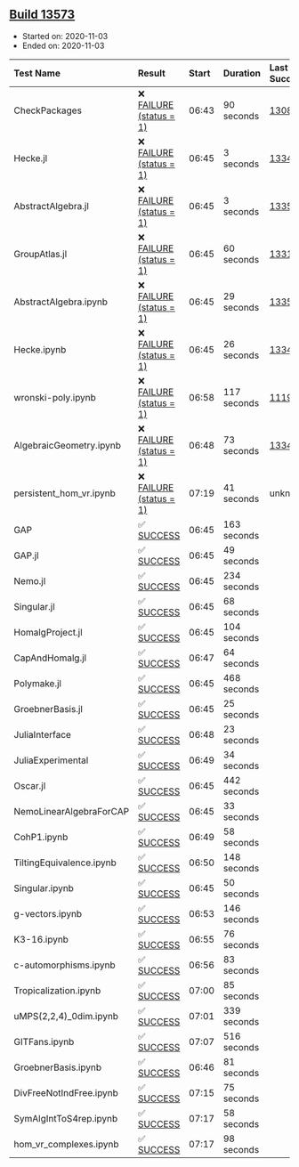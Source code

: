 ## [Build 13573](https://oscarci.mathematik.uni-kl.de/job/oscar/13573/)

* Started on: 2020-11-03
* Ended on: 2020-11-03

| Test Name    | Result | Start | Duration | Last Success | First Failure |
|:-------------|:-------|:------|:---------|:-------------|:--------------|
| CheckPackages | ❌ [FAILURE (status = 1)](https://oscarci.mathematik.uni-kl.de/job/oscar/13573/artifact/logs/build-13573/CheckPackages.log) | 06:43 | 90 seconds | [13085](https://oscarci.mathematik.uni-kl.de/job/oscar/13085/) | [13086](https://oscarci.mathematik.uni-kl.de/job/oscar/13086/) |
| Hecke.jl | ❌ [FAILURE (status = 1)](https://oscarci.mathematik.uni-kl.de/job/oscar/13573/artifact/logs/build-13573/Hecke.jl.log) | 06:45 | 3 seconds | [13341](https://oscarci.mathematik.uni-kl.de/job/oscar/13341/) | [13342](https://oscarci.mathematik.uni-kl.de/job/oscar/13342/) |
| AbstractAlgebra.jl | ❌ [FAILURE (status = 1)](https://oscarci.mathematik.uni-kl.de/job/oscar/13573/artifact/logs/build-13573/AbstractAlgebra.jl.log) | 06:45 | 3 seconds | [13355](https://oscarci.mathematik.uni-kl.de/job/oscar/13355/) | [13356](https://oscarci.mathematik.uni-kl.de/job/oscar/13356/) |
| GroupAtlas.jl | ❌ [FAILURE (status = 1)](https://oscarci.mathematik.uni-kl.de/job/oscar/13573/artifact/logs/build-13573/GroupAtlas.jl.log) | 06:45 | 60 seconds | [13311](https://oscarci.mathematik.uni-kl.de/job/oscar/13311/) | [13312](https://oscarci.mathematik.uni-kl.de/job/oscar/13312/) |
| AbstractAlgebra.ipynb | ❌ [FAILURE (status = 1)](https://oscarci.mathematik.uni-kl.de/job/oscar/13573/artifact/logs/build-13573/AbstractAlgebra.ipynb.log) | 06:45 | 29 seconds | [13355](https://oscarci.mathematik.uni-kl.de/job/oscar/13355/) | [13356](https://oscarci.mathematik.uni-kl.de/job/oscar/13356/) |
| Hecke.ipynb | ❌ [FAILURE (status = 1)](https://oscarci.mathematik.uni-kl.de/job/oscar/13573/artifact/logs/build-13573/Hecke.ipynb.log) | 06:45 | 26 seconds | [13341](https://oscarci.mathematik.uni-kl.de/job/oscar/13341/) | [13342](https://oscarci.mathematik.uni-kl.de/job/oscar/13342/) |
| wronski-poly.ipynb | ❌ [FAILURE (status = 1)](https://oscarci.mathematik.uni-kl.de/job/oscar/13573/artifact/logs/build-13573/wronski-poly.ipynb.log) | 06:58 | 117 seconds | [11192](https://oscarci.mathematik.uni-kl.de/job/oscar/11192/) | [11193](https://oscarci.mathematik.uni-kl.de/job/oscar/11193/) |
| AlgebraicGeometry.ipynb | ❌ [FAILURE (status = 1)](https://oscarci.mathematik.uni-kl.de/job/oscar/13573/artifact/logs/build-13573/AlgebraicGeometry.ipynb.log) | 06:48 | 73 seconds | [13341](https://oscarci.mathematik.uni-kl.de/job/oscar/13341/) | [13342](https://oscarci.mathematik.uni-kl.de/job/oscar/13342/) |
| persistent_hom_vr.ipynb | ❌ [FAILURE (status = 1)](https://oscarci.mathematik.uni-kl.de/job/oscar/13573/artifact/logs/build-13573/persistent_hom_vr.ipynb.log) | 07:19 | 41 seconds | unknown | unknown |
| GAP | ✅ [SUCCESS](https://oscarci.mathematik.uni-kl.de/job/oscar/13573/artifact/logs/build-13573/GAP.log) | 06:45 | 163 seconds |  |  |
| GAP.jl | ✅ [SUCCESS](https://oscarci.mathematik.uni-kl.de/job/oscar/13573/artifact/logs/build-13573/GAP.jl.log) | 06:45 | 49 seconds |  |  |
| Nemo.jl | ✅ [SUCCESS](https://oscarci.mathematik.uni-kl.de/job/oscar/13573/artifact/logs/build-13573/Nemo.jl.log) | 06:45 | 234 seconds |  |  |
| Singular.jl | ✅ [SUCCESS](https://oscarci.mathematik.uni-kl.de/job/oscar/13573/artifact/logs/build-13573/Singular.jl.log) | 06:45 | 68 seconds |  |  |
| HomalgProject.jl | ✅ [SUCCESS](https://oscarci.mathematik.uni-kl.de/job/oscar/13573/artifact/logs/build-13573/HomalgProject.jl.log) | 06:45 | 104 seconds |  |  |
| CapAndHomalg.jl | ✅ [SUCCESS](https://oscarci.mathematik.uni-kl.de/job/oscar/13573/artifact/logs/build-13573/CapAndHomalg.jl.log) | 06:47 | 64 seconds |  |  |
| Polymake.jl | ✅ [SUCCESS](https://oscarci.mathematik.uni-kl.de/job/oscar/13573/artifact/logs/build-13573/Polymake.jl.log) | 06:45 | 468 seconds |  |  |
| GroebnerBasis.jl | ✅ [SUCCESS](https://oscarci.mathematik.uni-kl.de/job/oscar/13573/artifact/logs/build-13573/GroebnerBasis.jl.log) | 06:45 | 25 seconds |  |  |
| JuliaInterface | ✅ [SUCCESS](https://oscarci.mathematik.uni-kl.de/job/oscar/13573/artifact/logs/build-13573/JuliaInterface.log) | 06:48 | 23 seconds |  |  |
| JuliaExperimental | ✅ [SUCCESS](https://oscarci.mathematik.uni-kl.de/job/oscar/13573/artifact/logs/build-13573/JuliaExperimental.log) | 06:49 | 34 seconds |  |  |
| Oscar.jl | ✅ [SUCCESS](https://oscarci.mathematik.uni-kl.de/job/oscar/13573/artifact/logs/build-13573/Oscar.jl.log) | 06:45 | 442 seconds |  |  |
| NemoLinearAlgebraForCAP | ✅ [SUCCESS](https://oscarci.mathematik.uni-kl.de/job/oscar/13573/artifact/logs/build-13573/NemoLinearAlgebraForCAP.log) | 06:45 | 33 seconds |  |  |
| CohP1.ipynb | ✅ [SUCCESS](https://oscarci.mathematik.uni-kl.de/job/oscar/13573/artifact/logs/build-13573/CohP1.ipynb.log) | 06:49 | 58 seconds |  |  |
| TiltingEquivalence.ipynb | ✅ [SUCCESS](https://oscarci.mathematik.uni-kl.de/job/oscar/13573/artifact/logs/build-13573/TiltingEquivalence.ipynb.log) | 06:50 | 148 seconds |  |  |
| Singular.ipynb | ✅ [SUCCESS](https://oscarci.mathematik.uni-kl.de/job/oscar/13573/artifact/logs/build-13573/Singular.ipynb.log) | 06:45 | 50 seconds |  |  |
| g-vectors.ipynb | ✅ [SUCCESS](https://oscarci.mathematik.uni-kl.de/job/oscar/13573/artifact/logs/build-13573/g-vectors.ipynb.log) | 06:53 | 146 seconds |  |  |
| K3-16.ipynb | ✅ [SUCCESS](https://oscarci.mathematik.uni-kl.de/job/oscar/13573/artifact/logs/build-13573/K3-16.ipynb.log) | 06:55 | 76 seconds |  |  |
| c-automorphisms.ipynb | ✅ [SUCCESS](https://oscarci.mathematik.uni-kl.de/job/oscar/13573/artifact/logs/build-13573/c-automorphisms.ipynb.log) | 06:56 | 83 seconds |  |  |
| Tropicalization.ipynb | ✅ [SUCCESS](https://oscarci.mathematik.uni-kl.de/job/oscar/13573/artifact/logs/build-13573/Tropicalization.ipynb.log) | 07:00 | 85 seconds |  |  |
| uMPS(2,2,4)_0dim.ipynb | ✅ [SUCCESS](https://oscarci.mathematik.uni-kl.de/job/oscar/13573/artifact/logs/build-13573/uMPS-2-2-4-_0dim.ipynb.log) | 07:01 | 339 seconds |  |  |
| GITFans.ipynb | ✅ [SUCCESS](https://oscarci.mathematik.uni-kl.de/job/oscar/13573/artifact/logs/build-13573/GITFans.ipynb.log) | 07:07 | 516 seconds |  |  |
| GroebnerBasis.ipynb | ✅ [SUCCESS](https://oscarci.mathematik.uni-kl.de/job/oscar/13573/artifact/logs/build-13573/GroebnerBasis.ipynb.log) | 06:46 | 81 seconds |  |  |
| DivFreeNotIndFree.ipynb | ✅ [SUCCESS](https://oscarci.mathematik.uni-kl.de/job/oscar/13573/artifact/logs/build-13573/DivFreeNotIndFree.ipynb.log) | 07:15 | 75 seconds |  |  |
| SymAlgIntToS4rep.ipynb | ✅ [SUCCESS](https://oscarci.mathematik.uni-kl.de/job/oscar/13573/artifact/logs/build-13573/SymAlgIntToS4rep.ipynb.log) | 07:17 | 58 seconds |  |  |
| hom_vr_complexes.ipynb | ✅ [SUCCESS](https://oscarci.mathematik.uni-kl.de/job/oscar/13573/artifact/logs/build-13573/hom_vr_complexes.ipynb.log) | 07:17 | 98 seconds |  |  |
